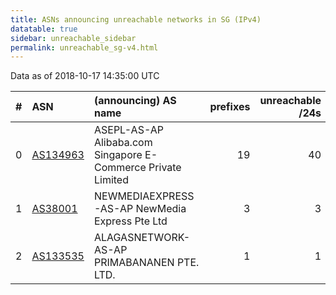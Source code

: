 ```yaml
---
title: ASNs announcing unreachable networks in SG (IPv4)
datatable: true
sidebar: unreachable_sidebar
permalink: unreachable_sg-v4.html
---
```


Data as of 2018-10-17 14:35:00 UTC


<div class="datatable-begin"></div>

|   # | ASN                                      | (announcing) AS name                                         |   prefixes |   unreachable /24s |
|----:|:-----------------------------------------|:-------------------------------------------------------------|-----------:|-------------------:|
|   0 | [AS134963](unreachable_AS134963-v4.html) | ASEPL-AS-AP Alibaba.com Singapore E-Commerce Private Limited |         19 |                 40 |
|   1 | [AS38001](unreachable_AS38001-v4.html)   | NEWMEDIAEXPRESS-AS-AP NewMedia Express Pte Ltd               |          3 |                  3 |
|   2 | [AS133535](unreachable_AS133535-v4.html) | ALAGASNETWORK-AS-AP PRIMABANANEN PTE. LTD.                   |          1 |                  1 |

<div class="datatable-end"></div>